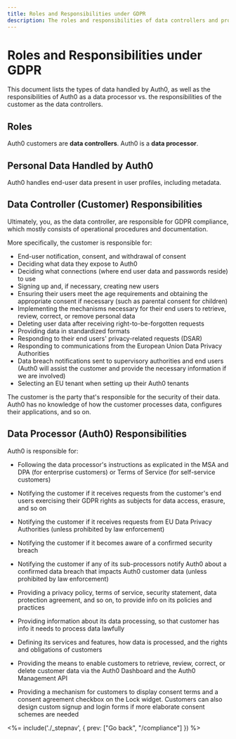 ```yaml
---
title: Roles and Responsibilities under GDPR
description: The roles and responsibilities of data controllers and processors under GDPR
---
```

# Roles and Responsibilities under GDPR

This document lists the types of data handled by Auth0, as well as the responsibilities of Auth0 as a data processor vs. the responsibilities of the customer as the data controllers.

## Roles

Auth0 customers are **data controllers**. Auth0 is a **data processor**.

## Personal Data Handled by Auth0

Auth0 handles end-user data present in user profiles, including metadata.

## Data Controller (Customer) Responsibilities

Ultimately, you, as the data controller, are responsible for GDPR compliance, which mostly consists of operational procedures and documentation.

More specifically, the customer is responsible for:

* End-user notification, consent, and withdrawal of consent
* Deciding what data they expose to Auth0
* Deciding what connections (where end user data and passwords reside) to use
* Signing up and, if necessary, creating new users
* Ensuring their users meet the age requirements and obtaining the appropriate consent if necessary (such as parental consent for children)
* Implementing the mechanisms necessary for their end users to retrieve, review, correct, or remove personal data
* Deleting user data after receiving right-to-be-forgotten requests
* Providing data in standardized formats
* Responding to their end users' privacy-related requests (DSAR)
* Responding to communications from the European Union Data Privacy Authorities
* Data breach notifications sent to supervisory authorities and end users (Auth0 will assist the customer and provide the necessary information if we are involved)
* Selecting an EU tenant when setting up their Auth0 tenants

The customer is the party that's responsible for the security of their data. Auth0 has no knowledge of how the customer processes data, configures their applications, and so on.

## Data Processor (Auth0) Responsibilities

Auth0 is responsible for:

* Following the data processor's instructions as explicated in the MSA and DPA (for enterprise customers) or Terms of Service (for self-service customers)
* Notifying the customer if it receives requests from the customer's end users exercising their GDPR rights as subjects for data access, erasure, and so on
* Notifying the customer if it receives requests from EU Data Privacy Authorities (unless prohibited by law enforcement)
* Notifying the customer if it becomes aware of a confirmed security breach
* Notifying the customer if any of its sub-processors notify Auth0 about a confirmed data breach that impacts Auth0 customer data (unless prohibited by law enforcement)
* Providing a privacy policy, terms of service, security statement, data protection agreement, and so on, to provide info on its policies and practices

* Providing information about its data processing, so that customer has info it needs to process data lawfully
* Defining its services and features, how data is processed, and the rights and obligations of customers

* Providing the means to enable customers to retrieve, review, correct, or delete customer data via the Auth0 Dashboard and the Auth0 Management API
* Providing a mechanism for customers to display consent terms and a consent agreement checkbox on the Lock widget. Customers can also design custom signup and login forms if more elaborate consent schemes are needed

<%= include('./_stepnav', {
 prev: ["Go back", "/compliance"]
}) %>